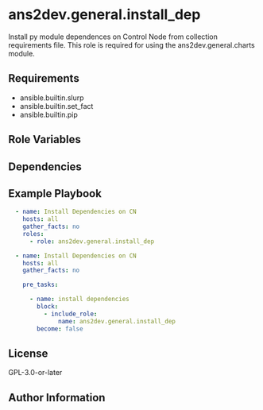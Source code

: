 ans2dev.general.install_dep
=========

Install py module dependences on Control Node from collection requirements file.
This role is required for using the ans2dev.general.charts module.

Requirements
------------

- ansible.builtin.slurp
- ansible.builtin.set_fact
- ansible.builtin.pip

Role Variables
--------------

Dependencies
------------


Example Playbook
----------------
```yaml
  - name: Install Dependencies on CN
    hosts: all
    gather_facts: no
    roles:
      - role: ans2dev.general.install_dep
```
```yaml
  - name: Install Dependencies on CN
    hosts: all
    gather_facts: no

    pre_tasks:

      - name: install dependencies
        block:
          - include_role:
              name: ans2dev.general.install_dep
        become: false
```

License
-------

GPL-3.0-or-later

Author Information
------------------